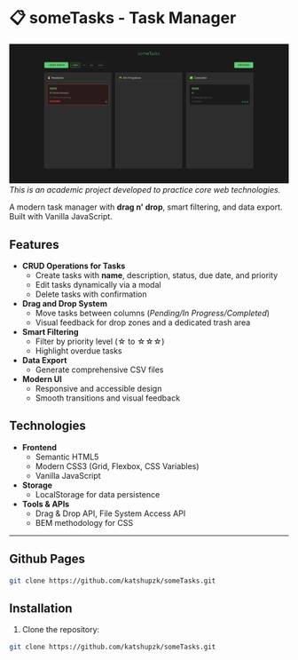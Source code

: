 # 📋 someTasks - Task Manager  

![Preview](./src/image/image.png)  
*This is an academic project developed to practice core web technologies.*  

A modern task manager with **drag n' drop**, smart filtering, and data export. Built with Vanilla JavaScript.  

## Features  

- **CRUD Operations for Tasks**  
  - Create tasks with **name**, description, status, due date, and priority  
  - Edit tasks dynamically via a modal  
  - Delete tasks with confirmation  
- **Drag and Drop System**  
  - Move tasks between columns (*Pending/In Progress/Completed*)  
  - Visual feedback for drop zones and a dedicated trash area  
- **Smart Filtering**  
  - Filter by priority level (☆ to ☆☆☆)  
  - Highlight overdue tasks  
- **Data Export**  
  - Generate comprehensive CSV files  
- **Modern UI**  
  - Responsive and accessible design  
  - Smooth transitions and visual feedback  

## Technologies  

- **Frontend**  
  - Semantic HTML5  
  - Modern CSS3 (Grid, Flexbox, CSS Variables)  
  - Vanilla JavaScript  
- **Storage**  
  - LocalStorage for data persistence  
- **Tools & APIs**  
  - Drag & Drop API, File System Access API  
  - BEM methodology for CSS  

---
## Github Pages  
```bash  
git clone https://github.com/katshupzk/someTasks.git  
```

## Installation  
1. Clone the repository:  
```bash  
git clone https://github.com/katshupzk/someTasks.git  
```
